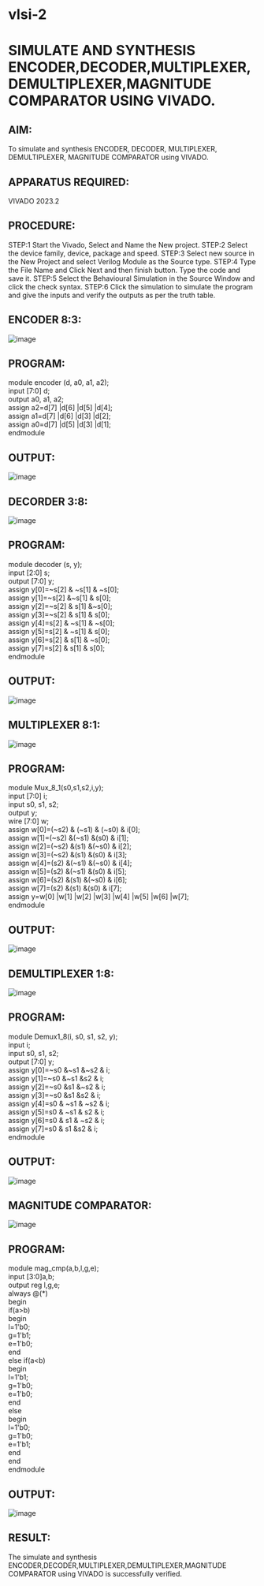 # vlsi-2
# SIMULATE AND SYNTHESIS ENCODER,DECODER,MULTIPLEXER,DEMULTIPLEXER,MAGNITUDE COMPARATOR USING VIVADO.

## AIM:
To simulate and synthesis ENCODER, DECODER, MULTIPLEXER,
DEMULTIPLEXER, MAGNITUDE COMPARATOR using VIVADO.


 ## APPARATUS REQUIRED: 
 VIVADO 2023.2


 ## PROCEDURE:
STEP:1 Start the Vivado, Select and Name the New project.
STEP:2 Select the device family, device, package and speed.
STEP:3 Select new source in the New Project and select Verilog Module
as the Source type.
STEP:4 Type the File Name and Click Next and then finish button. Type
the code and save it.
STEP:5 Select the Behavioural Simulation in the Source Window and
click the check syntax.
STEP:6 Click the simulation to simulate the program and give the inputs
and verify the outputs as per the truth table.


## ENCODER 8:3:

![image](https://github.com/Gokulnaath03/vlsi-2/assets/167178811/05ff5bc8-333d-44da-8710-93a249edaf79)



## PROGRAM:
 module encoder (d, a0, a1, a2);<br>
 input [7:0] d;<br>
 output a0, a1, a2;<br>
 assign a2=d[7] |d[6] |d[5] |d[4];<br>
 assign a1=d[7] |d[6] |d[3] |d[2];<br>
 assign a0=d[7] |d[5] |d[3] |d[1];<br>
 endmodule


## OUTPUT:

![image](https://github.com/Gokulnaath03/vlsi-2/assets/167178811/39e461d2-021a-4331-a00c-f621c2b5d2e6)


## DECORDER 3:8:

![image](https://github.com/Gokulnaath03/vlsi-2/assets/167178811/10e45252-7c64-4fb1-82b9-0e389a6ff81b)



## PROGRAM:
module decoder (s, y);<br>
input [2:0] s;<br>
output [7:0] y;<br>
assign y[0]=~s[2] & ~s[1] & ~s[0];<br>
assign y[1]=~s[2] &~s[1] & s[0];<br>
assign y[2]=~s[2] & s[1] &~s[0];<br>
assign y[3]=~s[2] & s[1] & s[0];<br>
assign y[4]=s[2] & ~s[1] & ~s[0];<br>
assign y[5]=s[2] & ~s[1] & s[0];<br>
assign y[6]=s[2] & s[1] & ~s[0];<br>
assign y[7]=s[2] & s[1] & s[0];<br>
endmodule


## OUTPUT:

![image](https://github.com/Gokulnaath03/vlsi-2/assets/167178811/625db202-8ec3-4854-a8c0-866bc7def091)



## MULTIPLEXER 8:1:


![image](https://github.com/Gokulnaath03/vlsi-2/assets/167178811/1aad5a53-cd6b-4b29-beb2-1ee33ea376e7)



## PROGRAM:
module Mux_8_1(s0,s1,s2,i,y);<br>
input [7:0] i;<br>
input s0, s1, s2;<br>
output y;<br>
wire [7:0] w;<br>
assign w[0]=(~s2) & (~s1) & (~s0) & i[0];<br>
assign w[1]=(~s2) &(~s1) &(s0) & i[1];<br>
assign w[2]=(~s2) &(s1) &(~s0) & i[2];<br>
assign w[3]=(~s2) &(s1) &(s0) & i[3];<br>
assign w[4]=(s2) &(~s1) &(~s0) & i[4];<br>
assign w[5]=(s2) &(~s1) &(s0) & i[5];<br>
assign w[6]=(s2) &(s1) &(~s0) & i[6];<br>
assign w[7]=(s2) &(s1) &(s0) & i[7];<br>
assign y=w[0] |w[1] |w[2] |w[3] |w[4] |w[5] |w[6] |w[7];<br>
endmodule


## OUTPUT:

![image](https://github.com/Gokulnaath03/vlsi-2/assets/167178811/901d55a8-95ed-4925-9a30-436629c33519)



## DEMULTIPLEXER 1:8:

![image](https://github.com/Gokulnaath03/vlsi-2/assets/167178811/f8462642-e086-4031-9a6b-9253e05332d7)



## PROGRAM:
module Demux1_8(i, s0, s1, s2, y);<br>
input i;<br>
input s0, s1, s2;<br>
output [7:0] y;<br>
assign y[0]=~s0 &~s1 &~s2 & i;<br>
assign y[1]=~s0 &~s1 &s2 & i;<br>
assign y[2]=~s0 &s1 &~s2 & i;<br>
assign y[3]=~s0 &s1 &s2 & i;<br>
assign y[4]=s0 & ~s1 & ~s2 & i;<br>
assign y[5]=s0 & ~s1 & s2 & i;<br>
assign y[6]=s0 & s1 & ~s2 & i;<br>
assign y[7]=s0 & s1 &s2 & i;<br>
endmodule

## OUTPUT:


![image](https://github.com/Gokulnaath03/vlsi-2/assets/167178811/73c224a7-e56c-4864-b819-860e6133571f)


## MAGNITUDE COMPARATOR:

![image](https://github.com/Gokulnaath03/vlsi-2/assets/167178811/bf05f183-62b4-4033-82c5-b90991cb9574)



## PROGRAM:
module mag_cmp(a,b,l,g,e);<br>
input [3:0]a,b;<br>
output reg l,g,e;<br>
always @(*)<br>
begin<br>
if(a>b)<br>
begin<br>
l=1'b0;<br>
g=1'b1;<br>
e=1'b0;<br>
end<br>
else if(a<b)<br>
begin<br>
l=1'b1;<br>
g=1'b0;<br>
e=1'b0;<br>
end<br>
else<br>
begin<br>
l=1'b0;<br>
g=1'b0;<br>
e=1'b1;<br>
end<br>
end<br>
 endmodule


## OUTPUT:

![image](https://github.com/Gokulnaath03/vlsi-2/assets/167178811/de93518e-2703-4a66-b9bd-360405d62f96)



## RESULT:
 The simulate and synthesis ENCODER,DECODER,MULTIPLEXER,DEMULTIPLEXER,MAGNITUDE COMPARATOR using VIVADO is successfully verified.
